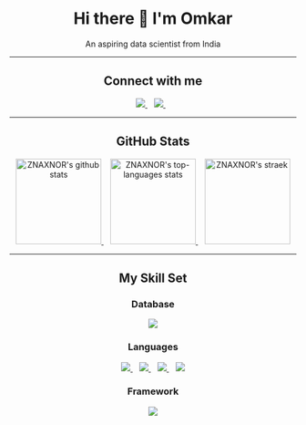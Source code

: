 <!-- Personal Information -->
<h1 align='center'>
  Hi there 👋 I'm Omkar 
</h1>

<p align='center'>
  An aspiring data scientist from India
</p>

---

<!-- Socials -->
<h2 align='center'>
  Connect with me
</h2>

<p align='center'>
  <a href="https://stackoverflow.com/users/20763759/znaxnor">
    <img src="https://stackoverflow-badge.vercel.app/?userID=20763759" />        
  </a>
  &nbsp;&nbsp;
  
  <a href="https://www.linkedin.com/in/alexandresanlim/ttps://stackoverflow.com/users/10883380/visal-rajapakse">
    <img src="https://img.shields.io/badge/linkedin-%230077B5.svg?&style=for-the-badge&logo=linkedin&logoColor=white" />
  </a>
  &nbsp;&nbsp;
</p>

---

<!-- Github Stats -->
<h2 align='center'>
  GitHub Stats
</h2>

<p align='center'>
  <a class="ms-3" href="#">
    <img height="150em" alt="ZNAXNOR's github stats" src="https://github-readme-stats.vercel.app/api?username=ZNAXNOR&show_icons=true&count_private=true&theme=dark" />
  </a>
  &nbsp;&nbsp;
  <a href="#">
    <img height="150em" alt="ZNAXNOR's top-languages stats" src="https://github-readme-stats.vercel.app/api/top-langs/?username=ZNAXNOR&theme=dark" />
  </a>  
  &nbsp;&nbsp;
  <a href="#">
    <img height="150em" alt="ZNAXNOR's straek" src="http://github-readme-streak-stats.herokuapp.com?user=ZNAXNOR&theme=dark&background=000000" />
  </a>
  
</p>

---



<!-- Skill Set -->
<h2 align='center'>
  My Skill Set
</h2>

<h3 align='center'> Database </h3>
<p align='center'>
  <a href="#">
      <img src="https://img.shields.io/badge/Microsoft%20SQL%20Server-CC2927?style=for-the-badge&logo=microsoft%20sql%20server&logoColor=white" />        
  </a>
</p>

<h3 align='center'> Languages </h3>
<p align='center'>
  <a href="#">
      <img src="https://img.shields.io/badge/C%23-239120?style=for-the-badge&logo=c-sharp&logoColor=white" />
  </a> 
  &nbsp;&nbsp;
  <a href="#">
      <img src="https://img.shields.io/badge/JavaScript-323330?style=for-the-badge&logo=javascript&logoColor=F7DF1E" />        
  </a>
  &nbsp;&nbsp;
  <a href="#">
      <img src="https://img.shields.io/badge/HTML5-E34F26?style=for-the-badge&logo=html5&logoColor=white" />        
  </a>
  &nbsp;&nbsp;
  <a href="#">
      <img src="https://img.shields.io/badge/CSS3-1572B6?style=for-the-badge&logo=css3&logoColor=white" />        
  </a>
</p>

<h3 align='center'> Framework </h3>
<p align='center'>
  <a href="#">
      <img src="https://img.shields.io/badge/.NET-512BD4?style=for-the-badge&logo=dotnet&logoColor=white" />        
  </a>
</p>
